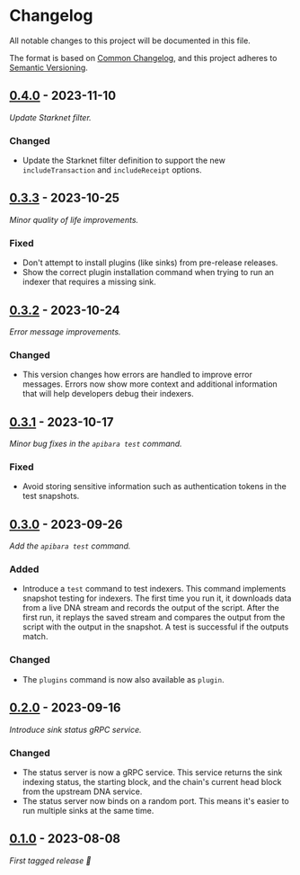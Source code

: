# Changelog

All notable changes to this project will be documented in this file.

The format is based on [Common Changelog](https://common-changelog.org/), and
this project adheres to
[Semantic Versioning](https://semver.org/spec/v2.0.0.html).

## [0.4.0] - 2023-11-10

_Update Starknet filter._

### Changed

 - Update the Starknet filter definition to support the new
   `includeTransaction` and `includeReceipt` options.

## [0.3.3] - 2023-10-25

_Minor quality of life improvements._

### Fixed

 - Don't attempt to install plugins (like sinks) from pre-release releases.
 - Show the correct plugin installation command when trying to run an indexer
   that requires a missing sink.

## [0.3.2] - 2023-10-24

_Error message improvements._

### Changed

 - This version changes how errors are handled to improve error messages.
   Errors now show more context and additional information that will help
   developers debug their indexers.

## [0.3.1] - 2023-10-17

_Minor bug fixes in the `apibara test` command._

### Fixed

 - Avoid storing sensitive information such as authentication tokens in the
   test snapshots.

## [0.3.0] - 2023-09-26

_Add the `apibara test` command._

### Added

 - Introduce a `test` command to test indexers. This command implements
   snapshot testing for indexers. The first time you run it, it downloads data
   from a live DNA stream and records the output of the script. After the first
   run, it replays the saved stream and compares the output from the script with
   the output in the snapshot. A test is successful if the outputs match.

### Changed

 - The `plugins` command is now also available as `plugin`.

## [0.2.0] - 2023-09-16

_Introduce sink status gRPC service._

### Changed

 - The status server is now a gRPC service. This service returns the sink
   indexing status, the starting block, and the chain's current head block
   from the upstream DNA service. 
 - The status server now binds on a random port. This means it's easier to run
   multiple sinks at the same time.

## [0.1.0] - 2023-08-08

_First tagged release 🎉_


[0.4.0]: https://github.com/apibara/dna/releases/tag/cli/v0.4.0
[0.3.3]: https://github.com/apibara/dna/releases/tag/cli/v0.3.3
[0.3.2]: https://github.com/apibara/dna/releases/tag/cli/v0.3.2
[0.3.1]: https://github.com/apibara/dna/releases/tag/cli/v0.3.1
[0.3.0]: https://github.com/apibara/dna/releases/tag/cli/v0.3.0
[0.2.0]: https://github.com/apibara/dna/releases/tag/cli/v0.2.0
[0.1.0]: https://github.com/apibara/dna/releases/tag/cli/v0.1.0

